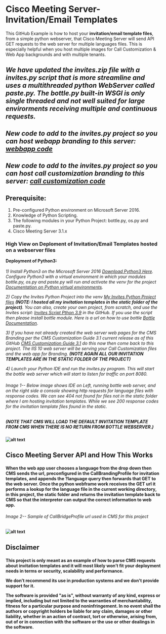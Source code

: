 # Cisco Meeting Server-Invitation/Email Templates

This GitHub Example is how to host your **invitation/email template files**, from a simple python webserver, that Cisco Meeting Server will send API GET requests to the web server for multiple languages files.
This is especially helpful when you host multiple images for Call Customization & Web App backgrounds and with multiple tenants.<br /><p />
## *We have updated the invites.zip file with a invites.py script that is more streamline and uses a multithreaded python WebServer called paste.py.  The bottle.py built-in WSGI is only single threaded and not well suited for large envirorments receiving multiple and continuous requests.*

## *New code to add to the invites.py project so you can host webapp branding to this server:  [webbapp code](https://github.com/jjanson123/Cisco-Meeting-Server-Invitation-templates-web-server/blob/main/ReadMe_webapp_branding.md)*

## *New code to add to the invites.py project so you can host call customization branding to this server:  [call customization code](https://github.com/jjanson123/Cisco-Meeting-Server-Invitation-templates-web-server/blob/main/README_CallCustomization.md)*

## Prerequisite:<br />
1) Pre-configured Python environment on Microsoft Server 2016.<br />
2) Knowledge of Python Scripting.<br />
3) The following modules in your Python Project:  bottle.py, os.py and paste.py.<br />
4) Cisco Meeting Server 3.1.x 

### High View on Deploment of Invitation/Email Templates hosted on a webserver files<br />

**Deployment of Python3:**<br />
<br />
*1) Install Python3 on the Microsoft Server 2016 [Download Python3 Here](https://www.python.org/downloads/).  Configure Python3 with a virtual environment in which your modules bottle.py, os.py and paste.py will run and activate the venv for the project [Documentation on Python virtual environments](https://docs.python.org/3/library/venv.html).<br /><p />*

*2) Copy the Invites Python Project into the venv [My Invites Python Project files](https://github.com/jjanson123/Cisco-Meeting-Server-Invitation-templates-web-server/blob/main/Invites.zip) **(NOTE:  I hosted all my invitation templates in the static folder of the project)**. You can also, create your own project, from scratch, and use the Invites script: [Invites Script Pthon 3.9](https://github.com/jjanson123/Cisco-Meeting-Server-Invitation-templates-web-server/blob/main/Invites%20Script%20Pthon%203.9) in the GitHub.  If you use the script then please install bottle module.  Here is a url on how to use bottle [Bottle Documentation](https://bottlepy.org/docs/dev/).<br /><p />*

*3) If you have not already created the web server web pages for the CMS Branding per the CMS Customization Guide 3.1 current release as of this GitHub [CMS Customization Guide 3.1](https://www.cisco.com/c/dam/en/us/td/docs/conferencing/ciscoMeetingServer/Customisation/Version-3-1/Cisco-Meeting-Server-3-1-Customization-Guidelines.pdf) do this now then come back to this project. The IIS 10 web server will be serving your Call Customization files and the web app for Branding.  **(NOTE AGAIN ALL OUR INVITATION TEMPLATES ARE IN THE STATIC FOLDER OF THE PROJECT)** <br /><p />*

*4) Launch your Python IDE and run the invites.py program.  This will start the bottle web server which will start to listen for traffic on port 8080.<br /><p />*

###### Image 1-- Below image shows IDE on Left, running bottle web server, and on the right side a console showing http requests for language files with response codes.  We can see 404 not found for files not in the static folder where I am hosting invitation templates.  While we see 200 response codes for the invitation template files found in the static.  
##### (NOTE THAT CMS WILL LOAD THE DEFAULT INVITATION TEMPLATE FROM CMS WHEN THERE IS NO RETURN FROM BOTTLE WEBSERVER.) <b /><p />

![alt text](https://github.com/jjanson123/Cisco-Meeting-Server-Invitation-templates-web-server/blob/main/6_bottle%20server.PNG)

## Cisco Meeting Server API and How This Works<br /><p />
When the web app user chooses a language from the drop down then CMS sends the url, preconfigured in the CallBrandingProfile for invitation templates, and appends the ?language query then forwards that GET to the web server.  Once the python webframe work receives the GET url it performs a lookup for the language file in the current working directory, in this project, the static folder and returns the invitation template back to CMS so that the interpreter can output the correct information to web app.<br /><p />

###### Image 2-- Sample of CallBridgeProfile url used in CMS for this project<br /><p />

![alt text](https://github.com/jjanson123/Cisco-Meeting-Server-Invitation-templates-web-server/blob/main/cms%20callbrandingprofile_api.JPG)


## Disclaimer<br /><p />
This project is only meant as an example of how to parse CMS requests about invitation templates and it will most likely won’t fit your deployment needs in terms or security, scalability and performance.

We don’t recommend its use in production systems and we don't provide support for it.

The software is provided "as is", without warranty of any kind, express or implied, including but not limited to the warranties of merchantability, fitness for a particular purpose and noninfringement. In no event shall the authors or copyright holders be liable for any claim, damages or other liability, whether in an action of contract, tort or otherwise, arising from, out of or in connection with the software or the use or other dealings in the software.


